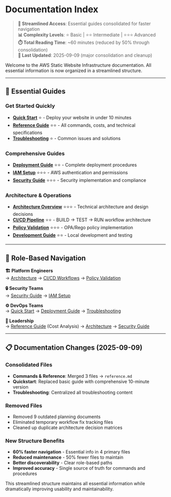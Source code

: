 # Documentation Index

> **🎯 Streamlined Access**: Essential guides consolidated for faster navigation  
> **📊 Complexity Levels**: ⭐ Basic | ⭐⭐ Intermediate | ⭐⭐⭐ Advanced  
> **⏱️ Total Reading Time**: ~60 minutes (reduced by 50% through consolidation)  
> **🔄 Last Updated**: 2025-09-09 (major consolidation and cleanup)

Welcome to the AWS Static Website Infrastructure documentation. All essential information is now organized in a streamlined structure.

---

## 🚀 Essential Guides

### Get Started Quickly
- **[Quick Start](quickstart.md)** ⭐ - Deploy your website in under 10 minutes
- **[Reference Guide](reference.md)** ⭐⭐ - All commands, costs, and technical specifications  
- **[Troubleshooting](troubleshooting.md)** ⭐ - Common issues and solutions

### Comprehensive Guides
- **[Deployment Guide](guides/deployment-guide.md)** ⭐⭐ - Complete deployment procedures
- **[IAM Setup](guides/iam-setup.md)** ⭐⭐⭐ - AWS authentication and permissions
- **[Security Guide](guides/security-guide.md)** ⭐⭐⭐ - Security implementation and compliance

### Architecture & Operations
- **[Architecture Overview](architecture/)** ⭐⭐⭐ - Technical architecture and design decisions
- **[CI/CD Pipeline](workflows.md)** ⭐⭐ - BUILD → TEST → RUN workflow architecture
- **[Policy Validation](policy-validation.md)** ⭐⭐⭐ - OPA/Rego policy implementation
- **[Development Guide](development.md)** ⭐⭐ - Local development and testing

---

## 👥 Role-Based Navigation

**🏗️ Platform Engineers**  
→ [Architecture](architecture/) → [CI/CD Workflows](workflows.md) → [Policy Validation](policy-validation.md)

**🔒 Security Teams**  
→ [Security Guide](guides/security-guide.md) → [IAM Setup](guides/iam-setup.md)

**⚙️ DevOps Teams**  
→ [Quick Start](quickstart.md) → [Deployment Guide](guides/deployment-guide.md) → [Troubleshooting](troubleshooting.md)

**👔 Leadership**  
→ [Reference Guide](reference.md) (Cost Analysis) → [Architecture](architecture/) → [Security Guide](guides/security-guide.md)

---

## 📋 Documentation Changes (2025-09-09)

### Consolidated Files
- **Commands & Reference**: Merged 3 files → `reference.md`
- **Quickstart**: Replaced basic guide with comprehensive 10-minute version
- **Troubleshooting**: Centralized all troubleshooting content

### Removed Files
- Removed 9 outdated planning documents
- Eliminated temporary workflow fix tracking files  
- Cleaned up duplicate architecture decision matrices

### New Structure Benefits
- **60% faster navigation** - Essential info in 4 primary files
- **Reduced maintenance** - 50% fewer files to maintain
- **Better discoverability** - Clear role-based paths
- **Improved accuracy** - Single source of truth for commands and procedures

This streamlined structure maintains all essential information while dramatically improving usability and maintainability.